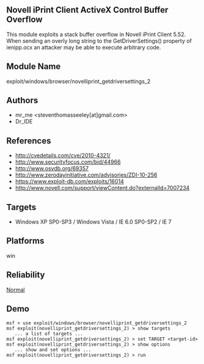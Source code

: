 ## Novell iPrint Client ActiveX Control Buffer Overflow

This module exploits a stack buffer overflow in Novell 
iPrint Client 5.52. When sending an overly long string to 
the GetDriverSettings() property of ienipp.ocx an attacker 
may be able to execute arbitrary code.


## Module Name
exploit/windows/browser/novelliprint_getdriversettings_2

## Authors
* mr_me <steventhomasseeley[at]gmail.com>
* Dr_IDE


## References
* http://cvedetails.com/cve/2010-4321/
* http://www.securityfocus.com/bid/44966
* http://www.osvdb.org/69357
* http://www.zerodayinitiative.com/advisories/ZDI-10-256
* https://www.exploit-db.com/exploits/16014
* http://www.novell.com/support/viewContent.do?externalId=7007234



## Targets
* Windows XP SP0-SP3 / Windows Vista / IE 6.0 SP0-SP2 / IE 7


## Platforms
win

## Reliability
[Normal](https://github.com/rapid7/metasploit-framework/wiki/Exploit-Ranking)

## Demo

```
msf > use exploit/windows/browser/novelliprint_getdriversettings_2
msf exploit(novelliprint_getdriversettings_2) > show targets
   ... a list of targets ...
msf exploit(novelliprint_getdriversettings_2) > set TARGET <target-id>
msf exploit(novelliprint_getdriversettings_2) > show options
   ... show and set options ...
msf exploit(novelliprint_getdriversettings_2) > run
```
    
    